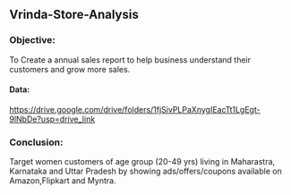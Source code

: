 ## Vrinda-Store-Analysis

### Objective: 
To Create a annual sales report to help business understand their customers and grow more sales.
#### Data: 
https://drive.google.com/drive/folders/1fjSivPLPaXnygIEacTt1LgEgt-9lNbDe?usp=drive_link
### Conclusion: 
Target women customers of age group (20-49 yrs) living in Maharastra, Karnataka and Uttar Pradesh by showing ads/offers/coupons available on Amazon,Flipkart and Myntra.
